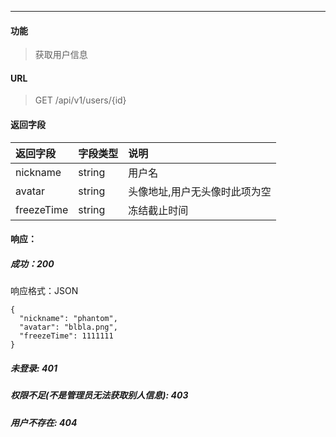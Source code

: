 -----------
#### 功能

> 获取用户信息

#### URL

> GET /api/v1/users/{id}

#### 返回字段
|返回字段|字段类型|说明 |
|:----- |:------|:----------------------------- |
| nickname | string | 用户名 |
| avatar | string | 头像地址,用户无头像时此项为空 |
|freezeTime | string | 冻结截止时间 |

#### 响应：
##### 成功：200
响应格式：JSON
```
{
  "nickname": "phantom",
  "avatar": "blbla.png",
  "freezeTime": 1111111
}
```
##### 未登录: 401
##### 权限不足(不是管理员无法获取别人信息): 403
##### 用户不存在: 404
